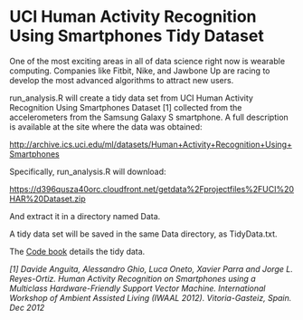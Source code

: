 UCI Human Activity Recognition Using Smartphones Tidy Dataset
==========

One of the most exciting areas in all of data science right now is wearable computing. Companies like Fitbit, Nike, and Jawbone Up are racing to develop the most advanced algorithms to attract new users. 

run_analysis.R will create a tidy data set from UCI Human Activity Recognition Using Smartphones Dataset [1] collected from the accelerometers from the Samsung Galaxy S smartphone. A full description is available at the site where the data was obtained: 

http://archive.ics.uci.edu/ml/datasets/Human+Activity+Recognition+Using+Smartphones 

Specifically, run_analysis.R will download:

https://d396qusza40orc.cloudfront.net/getdata%2Fprojectfiles%2FUCI%20HAR%20Dataset.zip 

And extract it in a directory named Data.  

A tidy data set will be saved in the same Data directory, as TidyData.txt.

The [Code book](CodeBook.md) details the tidy data.  





*[1] Davide Anguita, Alessandro Ghio, Luca Oneto, Xavier Parra and Jorge L. Reyes-Ortiz. Human Activity Recognition on Smartphones using a Multiclass Hardware-Friendly Support Vector Machine. International Workshop of Ambient Assisted Living (IWAAL 2012). Vitoria-Gasteiz, Spain. Dec 2012*
